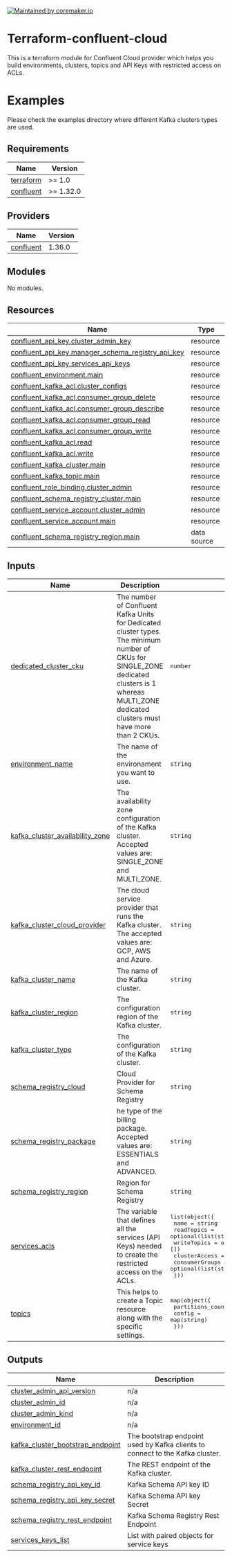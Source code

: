 [![Maintained by coremaker.io](https://img.shields.io/badge/maintained%20by-coremaker.io-green)](https://coremaker.io/)

# Terraform-confluent-cloud

This is a terraform module for Confluent Cloud provider which helps you build environments, clusters, topics and API Keys with restricted access on ACLs.  

# Examples

Please check the examples directory where different Kafka clusters types are used.

<!-- BEGINNING OF PRE-COMMIT-TERRAFORM DOCS HOOK -->
## Requirements

| Name | Version |
|------|---------|
| <a name="requirement_terraform"></a> [terraform](#requirement\_terraform) | >= 1.0 |
| <a name="requirement_confluent"></a> [confluent](#requirement\_confluent) | >= 1.32.0 |

## Providers

| Name | Version |
|------|---------|
| <a name="provider_confluent"></a> [confluent](#provider\_confluent) | 1.36.0 |

## Modules

No modules.

## Resources

| Name | Type |
|------|------|
| [confluent_api_key.cluster_admin_key](https://registry.terraform.io/providers/confluentinc/confluent/latest/docs/resources/api_key) | resource |
| [confluent_api_key.manager_schema_registry_api_key](https://registry.terraform.io/providers/confluentinc/confluent/latest/docs/resources/api_key) | resource |
| [confluent_api_key.services_api_keys](https://registry.terraform.io/providers/confluentinc/confluent/latest/docs/resources/api_key) | resource |
| [confluent_environment.main](https://registry.terraform.io/providers/confluentinc/confluent/latest/docs/resources/environment) | resource |
| [confluent_kafka_acl.cluster_configs](https://registry.terraform.io/providers/confluentinc/confluent/latest/docs/resources/kafka_acl) | resource |
| [confluent_kafka_acl.consumer_group_delete](https://registry.terraform.io/providers/confluentinc/confluent/latest/docs/resources/kafka_acl) | resource |
| [confluent_kafka_acl.consumer_group_describe](https://registry.terraform.io/providers/confluentinc/confluent/latest/docs/resources/kafka_acl) | resource |
| [confluent_kafka_acl.consumer_group_read](https://registry.terraform.io/providers/confluentinc/confluent/latest/docs/resources/kafka_acl) | resource |
| [confluent_kafka_acl.consumer_group_write](https://registry.terraform.io/providers/confluentinc/confluent/latest/docs/resources/kafka_acl) | resource |
| [confluent_kafka_acl.read](https://registry.terraform.io/providers/confluentinc/confluent/latest/docs/resources/kafka_acl) | resource |
| [confluent_kafka_acl.write](https://registry.terraform.io/providers/confluentinc/confluent/latest/docs/resources/kafka_acl) | resource |
| [confluent_kafka_cluster.main](https://registry.terraform.io/providers/confluentinc/confluent/latest/docs/resources/kafka_cluster) | resource |
| [confluent_kafka_topic.main](https://registry.terraform.io/providers/confluentinc/confluent/latest/docs/resources/kafka_topic) | resource |
| [confluent_role_binding.cluster_admin](https://registry.terraform.io/providers/confluentinc/confluent/latest/docs/resources/role_binding) | resource |
| [confluent_schema_registry_cluster.main](https://registry.terraform.io/providers/confluentinc/confluent/latest/docs/resources/schema_registry_cluster) | resource |
| [confluent_service_account.cluster_admin](https://registry.terraform.io/providers/confluentinc/confluent/latest/docs/resources/service_account) | resource |
| [confluent_service_account.main](https://registry.terraform.io/providers/confluentinc/confluent/latest/docs/resources/service_account) | resource |
| [confluent_schema_registry_region.main](https://registry.terraform.io/providers/confluentinc/confluent/latest/docs/data-sources/schema_registry_region) | data source |

## Inputs

| Name | Description | Type | Default | Required |
|------|-------------|------|---------|:--------:|
| <a name="input_dedicated_cluster_cku"></a> [dedicated\_cluster\_cku](#input\_dedicated\_cluster\_cku) | The number of Confluent Kafka Units for Dedicated cluster types. The minimum number of CKUs for SINGLE\_ZONE dedicated clusters is 1 whereas MULTI\_ZONE dedicated clusters must have more than 2 CKUs. | `number` | `0` | no |
| <a name="input_environment_name"></a> [environment\_name](#input\_environment\_name) | The name of the environament you want to use. | `string` | n/a | yes |
| <a name="input_kafka_cluster_availability_zone"></a> [kafka\_cluster\_availability\_zone](#input\_kafka\_cluster\_availability\_zone) | The availability zone configuration of the Kafka cluster. Accepted values are: SINGLE\_ZONE and MULTI\_ZONE. | `string` | `"SINGLE_ZONE"` | no |
| <a name="input_kafka_cluster_cloud_provider"></a> [kafka\_cluster\_cloud\_provider](#input\_kafka\_cluster\_cloud\_provider) | The cloud service provider that runs the Kafka cluster. The accepted values are: GCP, AWS and Azure. | `string` | `"GCP"` | no |
| <a name="input_kafka_cluster_name"></a> [kafka\_cluster\_name](#input\_kafka\_cluster\_name) | The name of the Kafka cluster. | `string` | n/a | yes |
| <a name="input_kafka_cluster_region"></a> [kafka\_cluster\_region](#input\_kafka\_cluster\_region) | The configuration region of the Kafka cluster. | `string` | n/a | yes |
| <a name="input_kafka_cluster_type"></a> [kafka\_cluster\_type](#input\_kafka\_cluster\_type) | The configuration of the Kafka cluster. | `string` | `"basic"` | no |
| <a name="input_schema_registry_cloud"></a> [schema\_registry\_cloud](#input\_schema\_registry\_cloud) | Cloud Provider for Schema Registry | `string` | `"GCP"` | no |
| <a name="input_schema_registry_package"></a> [schema\_registry\_package](#input\_schema\_registry\_package) | he type of the billing package. Accepted values are: ESSENTIALS and ADVANCED. | `string` | `"ESSENTIALS"` | no |
| <a name="input_schema_registry_region"></a> [schema\_registry\_region](#input\_schema\_registry\_region) | Region for Schema Registry | `string` | `"europe-west3"` | no |
| <a name="input_services_acls"></a> [services\_acls](#input\_services\_acls) | The variable that defines all the services (API Keys) needed to create the restricted access on the ACLs. | <pre>list(object({<br>    name           = string<br>    readTopics     = optional(list(string), [])<br>    writeTopics    = optional(list(string), [])<br>    clusterAccess  = optional(list(string), [])<br>    consumerGroups = optional(list(string), [])<br>  }))</pre> | `[]` | no |
| <a name="input_topics"></a> [topics](#input\_topics) | This helps to create a Topic resource along with the specific settings. | <pre>map(object({<br>    partitions_count = number<br>    config           = map(string)<br>  }))</pre> | `{}` | no |

## Outputs

| Name | Description |
|------|-------------|
| <a name="output_cluster_admin_api_version"></a> [cluster\_admin\_api\_version](#output\_cluster\_admin\_api\_version) | n/a |
| <a name="output_cluster_admin_id"></a> [cluster\_admin\_id](#output\_cluster\_admin\_id) | n/a |
| <a name="output_cluster_admin_kind"></a> [cluster\_admin\_kind](#output\_cluster\_admin\_kind) | n/a |
| <a name="output_environment_id"></a> [environment\_id](#output\_environment\_id) | n/a |
| <a name="output_kafka_cluster_bootstrap_endpoint"></a> [kafka\_cluster\_bootstrap\_endpoint](#output\_kafka\_cluster\_bootstrap\_endpoint) | The bootstrap endpoint used by Kafka clients to connect to the Kafka cluster. |
| <a name="output_kafka_cluster_rest_endpoint"></a> [kafka\_cluster\_rest\_endpoint](#output\_kafka\_cluster\_rest\_endpoint) | The REST endpoint of the Kafka cluster. |
| <a name="output_schema_registry_api_key_id"></a> [schema\_registry\_api\_key\_id](#output\_schema\_registry\_api\_key\_id) | Kafka Schema API key ID |
| <a name="output_schema_registry_api_key_secret"></a> [schema\_registry\_api\_key\_secret](#output\_schema\_registry\_api\_key\_secret) | Kafka Schema API key Secret |
| <a name="output_schema_registry_rest_endpoint"></a> [schema\_registry\_rest\_endpoint](#output\_schema\_registry\_rest\_endpoint) | Kafka Schema Registry Rest Endpoint |
| <a name="output_services_keys_list"></a> [services\_keys\_list](#output\_services\_keys\_list) | List with paired objects for service keys |
<!-- END OF PRE-COMMIT-TERRAFORM DOCS HOOK -->

